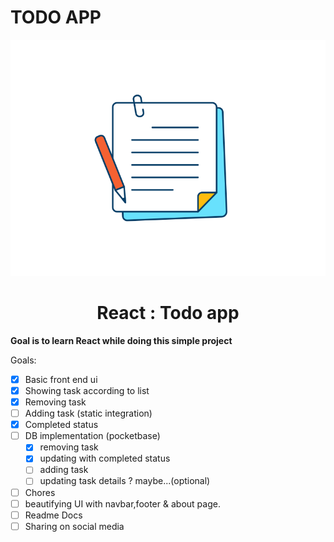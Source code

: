 # TODO APP

<div style="margin:auto;">
<img src="./public/notes.svg"/>
</div>

<center><h1>React : Todo app</h1></center>

**Goal is to learn React while doing this simple project**

Goals:

- [x] Basic front end ui
- [x] Showing task according to list
- [x] Removing task
- [ ] Adding task (static integration)
- [x] Completed status
- [ ] DB implementation (pocketbase)
  - [x] removing task
  - [x] updating with completed status
  - [ ] adding task
  - [ ] updating task details ? maybe...(optional)
- [ ] Chores
- [ ] beautifying UI with navbar,footer & about page.
- [ ] Readme Docs
- [ ] Sharing on social media